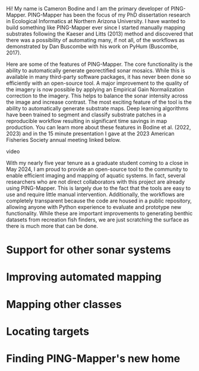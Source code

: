 



Hi! My name is Cameron Bodine and I am the primary developer of PING-Mapper. PING-Mapper has been the focus of my PhD dissertation research in Ecological Informatics at Northern Arizona University. I have wanted to build something like PING-Mapper ever since I started manually mapping substrates following the Kaeser and Litts (2013) method and discovered that there was a possibility of automating many, if not all, of the workflows as demonstrated by Dan Buscombe with his work on PyHum (Buscombe, 2017). 

Here are some of the features of PING-Mapper. The core functionality is the ability to automatically generate georectified sonar mosaics. While this is available in many third-party software packages, it has never been done so efficiently with an open-source tool. A major improvement to the quality of the imagery is now possible by applying an Empirical Gain Normalization correction to the imagery. This helps to balance the sonar intensity across the image and increase contrast. The most exciting feature of the tool is the ability to automatically generate substrate maps. Deep learning algorithms have been trained to segment and classify substrate patches in a reproducible workflow resulting in significant time savings in map production. You can learn more about these features in Bodine et al. (2022, 2023) and in the 15 minute presentation I gave at the 2023 American Fisheries Society annual meeting linked below.

video

With my nearly five year tenure as a graduate student coming to a close in May 2024, I am proud to provide an open-source tool to the community to enable efficient imaging and mapping of aquatic systems. In fact, several researchers who are not direct collaborators with this project are already using PING-Mapper. This is largely due to the fact that the tools are easy to use and require little manual intervention. Additionally, the workflows are completely transparent because the code are housed in a public repository, allowing anyone with Python experience to evaluate and prototype new functionality. While these are important improvements to generating benthic datasets from recreation fish finders, we are just scratching the surface as there is much more that can be done. 


# Support for other sonar systems


# Improving automated mapping


# Mapping other classes


# Locating targets


# Finding PING-Mapper's new home